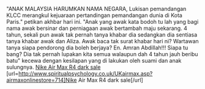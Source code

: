 "ANAK MALAYSIA HARUMKAN NAMA NEGARA, Lukisan pemandangan KLCC merangkul kejuaraan pertandingan pemandangan dunia di Kota Paris." petikan akhbar hari ini. "Anak yang awak kata bodoh tu lah yang bagi nama awak bersinar dan perniagaan awak bertambah maju sekarang. 4 tahun, sekali pun awak tak pernah tanya khabar dia sedangkan dia sentiasa tanya khabar awak dan Aliza. Awak baca tak surat khabar hari ni? Wartawan tanya siapa pendorong  dia boleh berjaya? En. Amran Abdillah!!! Siapa tu bang? Dia tak pernah lupakan kita semua walaupun dah 4 tahun jauh beribu batu" kecewa dengan kesilapan yang di lakukan oleh suami dan anak sulungnya.
 <a href="http://www.spiritualpsychology.co.uk/UKairmax.asp?airmaxonlinestore=714" >Nike Air Max R4 dark sale</a>
[url=http://www.spiritualpsychology.co.uk/UKairmax.asp?airmaxonlinestore=714]Nike Air Max R4 dark sale[/url]
